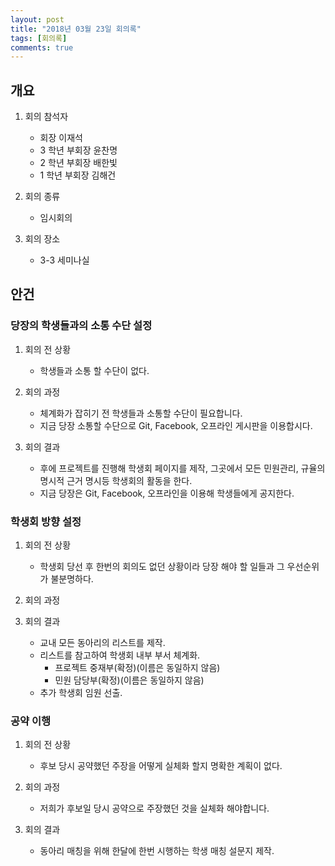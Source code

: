 ```yaml
---
layout: post
title: "2018년 03월 23일 회의록"
tags: [회의록]
comments: true
---
```


## 개요

1.  회의 참석자

    *   회장 이재석
    *   3 학년 부회장 윤찬명
    *   2 학년 부회장 배한빛
    *   1 학년 부회장 김해건

1.  회의 종류

    *   임시회의

1.  회의 장소
    *   3-3 세미나실

## 안건

### 당장의 학생들과의 소통 수단 설정

1.  회의 전 상황

    *   학생들과 소통 할 수단이 없다.

1.  회의 과정

    *   체계화가 잡히기 전 학생들과 소통할 수단이 필요합니다.
    *   지금 당장 소통할 수단으로 Git, Facebook, 오프라인 게시판을 이용합시다.

1.  회의 결과
    *   후에 프로젝트를 진행해 학생회 페이지를 제작, 그곳에서 모든 민원관리, 규율의 명시적 근거 명시등 학생회의 활동을 한다.
    *   지금 당장은 Git, Facebook, 오프라인을 이용해 학생들에게 공지한다.

### 학생회 방향 설정

1.  회의 전 상황

    *   학생회 당선 후 한번의 회의도 없던 상황이라 당장 해야 할 일들과 그 우선순위가 불분명하다.

1.  회의 과정
1.  회의 결과
    *   교내 모든 동아리의 리스트를 제작.
    *   리스트를 참고하여 학생회 내부 부서 체계화.
        *   프로젝트 중재부(확정)(이름은 동일하지 않음)
        *   민원 담당부(확정)(이름은 동일하지 않음)
    *   추가 학생회 임원 선출.

### 공약 이행

1.  회의 전 상황

    *   후보 당시 공약했던 주장을 어떻게 실체화 할지 명확한 계획이 없다.

1.  회의 과정

    *   저희가 후보일 당시 공약으로 주장했던 것을 실체화 해야합니다.

1.  회의 결과
    *   동아리 매칭을 위해 한달에 한번 시행하는 학생 매칭 설문지 제작.